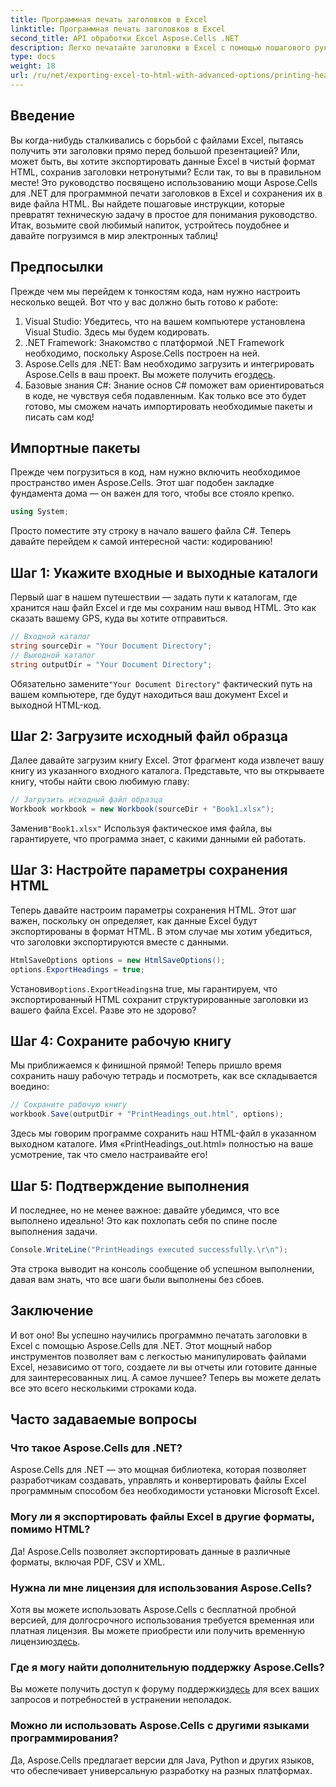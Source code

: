 ```yaml
---
title: Программная печать заголовков в Excel
linktitle: Программная печать заголовков в Excel
second_title: API обработки Excel Aspose.Cells .NET
description: Легко печатайте заголовки в Excel с помощью пошагового руководства с использованием Aspose.Cells для .NET. Аккуратно экспортируйте свои данные в HTML и произведите впечатление на свою аудиторию.
type: docs
weight: 18
url: /ru/net/exporting-excel-to-html-with-advanced-options/printing-headings/
---
```

## Введение
Вы когда-нибудь сталкивались с борьбой с файлами Excel, пытаясь получить эти заголовки прямо перед большой презентацией? Или, может быть, вы хотите экспортировать данные Excel в чистый формат HTML, сохранив заголовки нетронутыми? Если так, то вы в правильном месте! Это руководство посвящено использованию мощи Aspose.Cells для .NET для программной печати заголовков в Excel и сохранения их в виде файла HTML. Вы найдете пошаговые инструкции, которые превратят техническую задачу в простое для понимания руководство. Итак, возьмите свой любимый напиток, устройтесь поудобнее и давайте погрузимся в мир электронных таблиц!
## Предпосылки
Прежде чем мы перейдем к тонкостям кода, нам нужно настроить несколько вещей. Вот что у вас должно быть готово к работе:
1. Visual Studio: Убедитесь, что на вашем компьютере установлена Visual Studio. Здесь мы будем кодировать.
2. .NET Framework: Знакомство с платформой .NET Framework необходимо, поскольку Aspose.Cells построен на ней.
3.  Aspose.Cells для .NET: Вам необходимо загрузить и интегрировать Aspose.Cells в ваш проект. Вы можете получить его[здесь](https://releases.aspose.com/cells/net/).
4. Базовые знания C#: Знание основ C# поможет вам ориентироваться в коде, не чувствуя себя подавленным.
Как только все это будет готово, мы сможем начать импортировать необходимые пакеты и писать сам код!
## Импортные пакеты
Прежде чем погрузиться в код, нам нужно включить необходимое пространство имен Aspose.Cells. Этот шаг подобен закладке фундамента дома — он важен для того, чтобы все стояло крепко.
```csharp
using System;
```
Просто поместите эту строку в начало вашего файла C#. Теперь давайте перейдем к самой интересной части: кодированию!
## Шаг 1: Укажите входные и выходные каталоги
Первый шаг в нашем путешествии — задать пути к каталогам, где хранится наш файл Excel и где мы сохраним наш вывод HTML. Это как сказать вашему GPS, куда вы хотите отправиться.
```csharp
// Входной каталог
string sourceDir = "Your Document Directory";
// Выходной каталог
string outputDir = "Your Document Directory";
```
 Обязательно замените`"Your Document Directory"` фактический путь на вашем компьютере, где будут находиться ваш документ Excel и выходной HTML-код.
## Шаг 2: Загрузите исходный файл образца
Далее давайте загрузим книгу Excel. Этот фрагмент кода извлечет вашу книгу из указанного входного каталога. Представьте, что вы открываете книгу, чтобы найти свою любимую главу:
```csharp
// Загрузить исходный файл образца
Workbook workbook = new Workbook(sourceDir + "Book1.xlsx");
```
 Заменив`"Book1.xlsx"` Используя фактическое имя файла, вы гарантируете, что программа знает, с какими данными ей работать.
## Шаг 3: Настройте параметры сохранения HTML
Теперь давайте настроим параметры сохранения HTML. Этот шаг важен, поскольку он определяет, как данные Excel будут экспортированы в формат HTML. В этом случае мы хотим убедиться, что заголовки экспортируются вместе с данными.
```csharp
HtmlSaveOptions options = new HtmlSaveOptions();
options.ExportHeadings = true;
```
 Установив`options.ExportHeadings`на true, мы гарантируем, что экспортированный HTML сохранит структурированные заголовки из вашего файла Excel. Разве это не здорово?
## Шаг 4: Сохраните рабочую книгу
Мы приближаемся к финишной прямой! Теперь пришло время сохранить нашу рабочую тетрадь и посмотреть, как все складывается воедино:
```csharp
// Сохраните рабочую книгу
workbook.Save(outputDir + "PrintHeadings_out.html", options);
```
Здесь мы говорим программе сохранить наш HTML-файл в указанном выходном каталоге. Имя «PrintHeadings_out.html» полностью на ваше усмотрение, так что смело настраивайте его!
## Шаг 5: Подтверждение выполнения
И последнее, но не менее важное: давайте убедимся, что все выполнено идеально! Это как похлопать себя по спине после выполнения задачи.
```csharp
Console.WriteLine("PrintHeadings executed successfully.\r\n");
```
Эта строка выводит на консоль сообщение об успешном выполнении, давая вам знать, что все шаги были выполнены без сбоев.
## Заключение
И вот оно! Вы успешно научились программно печатать заголовки в Excel с помощью Aspose.Cells для .NET. Этот мощный набор инструментов позволяет вам с легкостью манипулировать файлами Excel, независимо от того, создаете ли вы отчеты или готовите данные для заинтересованных лиц. А самое лучшее? Теперь вы можете делать все это всего несколькими строками кода.
## Часто задаваемые вопросы
### Что такое Aspose.Cells для .NET?  
Aspose.Cells для .NET — это мощная библиотека, которая позволяет разработчикам создавать, управлять и конвертировать файлы Excel программным способом без необходимости установки Microsoft Excel.
### Могу ли я экспортировать файлы Excel в другие форматы, помимо HTML?  
Да! Aspose.Cells позволяет экспортировать данные в различные форматы, включая PDF, CSV и XML.
### Нужна ли мне лицензия для использования Aspose.Cells?  
 Хотя вы можете использовать Aspose.Cells с бесплатной пробной версией, для долгосрочного использования требуется временная или платная лицензия. Вы можете приобрести или получить временную лицензию[здесь](https://purchase.aspose.com/temporary-license/).
### Где я могу найти дополнительную поддержку Aspose.Cells?  
 Вы можете получить доступ к форуму поддержки[здесь](https://forum.aspose.com/c/cells/9) для всех ваших запросов и потребностей в устранении неполадок.
### Можно ли использовать Aspose.Cells с другими языками программирования?  
Да, Aspose.Cells предлагает версии для Java, Python и других языков, что обеспечивает универсальную разработку на разных платформах.